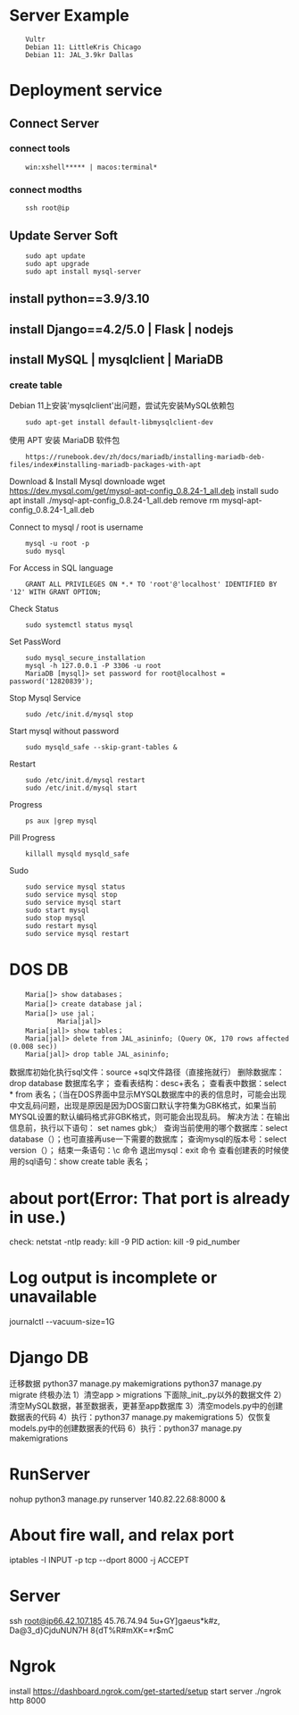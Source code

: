 # Server Example
        Vultr
        Debian 11: LittleKris Chicago
        Debian 11: JAL_3.9kr Dallas

# Deployment service
## Connect Server
### connect tools
        win:xshell***** | macos:terminal*
### connect modths
        ssh root@ip
## Update Server Soft

        sudo apt update
        sudo apt upgrade
        sudo apt install mysql-server
## install python==3.9/3.10
## install Django==4.2/5.0 | Flask | nodejs
## install MySQL | mysqlclient | MariaDB
### create table

Debian 11上安装'mysqlclient'出问题，尝试先安装MySQL依赖包

        sudo apt-get install default-libmysqlclient-dev
使用 APT 安装 MariaDB 软件包

        https://runebook.dev/zh/docs/mariadb/installing-mariadb-deb-files/index#installing-mariadb-packages-with-apt
Download & Install Mysql
        downloade
        wget https://dev.mysql.com/get/mysql-apt-config_0.8.24-1_all.deb
        install
        sudo apt install ./mysql-apt-config_0.8.24-1_all.deb
        remove
        rm mysql-apt-config_0.8.24-1_all.deb

Connect to mysql / root is username

        mysql -u root -p
        sudo mysql
For Access in SQL language

        GRANT ALL PRIVILEGES ON *.* TO 'root'@'localhost' IDENTIFIED BY '12' WITH GRANT OPTION;
Check Status

        sudo systemctl status mysql
Set PassWord

        sudo mysql_secure_installation
        mysql -h 127.0.0.1 -P 3306 -u root
        MariaDB [mysql]> set password for root@localhost = password('12820839');
Stop Mysql Service

        sudo /etc/init.d/mysql stop 
Start mysql without password

        sudo mysqld_safe --skip-grant-tables & 
Restart

        sudo /etc/init.d/mysql restart
        sudo /etc/init.d/mysql start
Progress

        ps aux |grep mysql
Pill Progress

        killall mysqld mysqld_safe
Sudo

        sudo service mysql status
        sudo service mysql stop
        sudo service mysql start
        sudo start mysql
        sudo stop mysql
        sudo restart mysql
        sudo service mysql restart
# DOS DB

        Maria[]> show databases；
        Maria[]> create database jal；
        Maria[]> use jal；
                Maria[jal]> 
        Maria[jal]> show tables；
        Maria[jal]> delete from JAL_asininfo; (Query OK, 170 rows affected (0.008 sec))
        Maria[jal]> drop table JAL_asininfo;

数据库初始化执行sql文件：source +sql文件路径（直接拖就行）
删除数据库：drop database 数据库名字；
查看表结构：desc+表名；
查看表中数据：select * from 表名；（当在DOS界面中显示MYSQL数据库中的表的信息时，可能会出现中文乱码问题，出现是原因是因为DOS窗口默认字符集为GBK格式，如果当前MYSQL设置的默认编码格式非GBK格式，则可能会出现乱码。
解决方法：在输出信息前，执行以下语句：
set names gbk;）
查询当前使用的哪个数据库：select database（）；也可直接再use一下需要的数据库；
查询mysql的版本号：select version（）；
结束一条语句：\c 命令
退出mysql：exit 命令
查看创建表的时候使用的sql语句：show create table 表名；


# about port(Error: That port is already in use.)
check: netstat -ntlp
ready: kill -9 PID
action: kill -9 pid_number

# Log output is incomplete or unavailable
journalctl --vacuum-size=1G

# Django DB
迁移数据
        python37 manage.py makemigrations
        python37 manage.py migrate
终极办法
        1）清空app > migrations 下面除_init_.py以外的数据文件
        2）清空MySQL数据，甚至数据表，更甚至app数据库
        3）清空models.py中的创建数据表的代码
        4）执行：python37 manage.py makemigrations
        5）仅恢复models.py中的创建数据表的代码
        6）执行：python37 manage.py makemigrations

# RunServer
nohup python3 manage.py runserver 140.82.22.68:8000 &
# About fire wall, and relax port
iptables -I INPUT -p tcp --dport 8000 -j ACCEPT
# Server
ssh root@ip66.42.107.185 45.76.74.94
5u+GY]gaeus*k#z,
Da@3_d}CjduNUN7H
8{dT%R#mXK=*r$mC

# Ngrok
install
        https://dashboard.ngrok.com/get-started/setup
start server
         ./ngrok http 8000
